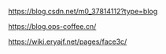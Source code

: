 https://blog.csdn.net/m0_37814112?type=blog

https://blog.ops-coffee.cn/

https://wiki.eryajf.net/pages/face3c/
